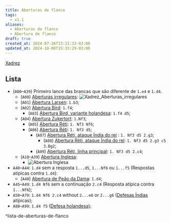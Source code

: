```yaml
---
title: Aberturas de flanco
tags:
  - v1.1
aliases:
  - Aberturas de flanco
  - Abertura de flanco
draft: true
created_at: 2024-07-26T13:21:33-03:00
updated_at: 2024-10-08T15:33:29-03:00
---
```


[Xadrez](../../08/06/Xadrez.md)
## Lista
-  (`A00`–`A39`) Primeiro lance das brancas que são diferente de `1.e4` e `1.d4`.
	-  (`A00`) [Aberturas irregulares](Xadrez_Aberturas_irregulares.md): ![Xadrez_Aberturas_irregulares](Xadrez_Aberturas_irregulares.md#^lista-de-aberturas-irregulares)
	-  (`A01`) [Abertura Larsen](../12/Xadrez_Abertura_Larsen.md): `1.b3`;
	-  (`A02`) [Abertura Bird](Xadrez_Abertura_Bird.md): `1.f4`;
		-  (`A03`) [Abertura Bird, variante holandesa](Xadrez_Abertura_Bird.md#variante%20Holandesa): `1.f4 d5`;
	-  (`A04`) [Abertura Zukertort](Xadrez_Abertura_Reti.md): `1.Nf3`;
		-  (`A05`) [Abertura Réti](Xadrez_Abertura_Reti.md): `1. Nf3 Nf6`;
		-  (`A06`) [Abertura Réti](Xadrez_Abertura_Reti.md): `1. Nf3 d5`;
			-  (`A07`) [Abertura Réti, ataque Índia do rei](Xadrez_Abertura_Reti.md) : `1. Nf3 d5 2.g3`;
				-  (`A08`) [Abertura Réti, ataque Índia do rei](Xadrez_Abertura_Reti.md): `1. Nf3 d5 2.g3 c5 3.Bg2`;
			-  (`A09`) [Abertura Réti, linha principal](Xadrez_Abertura_Reti.md): `1. Nf3 d5 2.c4`;
	-  (`A10`-`A39`) [Abertura Inglesa](Xadrez_Abertura_Inglesa.md):
		-  ![Abertura Inglesa](Xadrez_Abertura_Inglesa.md#^lista-de-linhas-documentados-da-abertura-inglesa)
- `A40`–`A44`: `1.d4` sem a resposta `1...d5`, `1...Nf6` ou `1...f5` (Respostas atípicas contra `1.d4`):
	-  (`A40`) [Abertura de Peão da Dama](Xadrez_Abertura_de_Peao_da_Dama.md): `1.d4`;
- `A45`–`A49`: `1.d4 Nf6` sem a continuação `2.c4` (Resposta atípica contra `1...Nf6`);
- `A50`–`A79`: `1.d4 Nf6 2.c4` without `2...e6` or `2...g6` ([Defesas Índias](../07/Xadrez_Defesas_indias.md) atípicas);
- `A80`–`A99`: `1.d4 f5` ([Defesa holandesa](../12/Xadrez_Defesa_holandesa.md));

^lista-de-aberturas-de-flanco